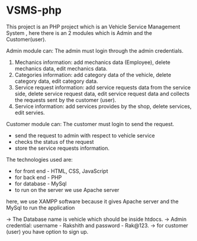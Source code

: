 # VSMS-php
This project is an PHP project which is an Vehicle Service Management System , here there is an 2 modules which is Admin and the Customer(user).

Admin module can:  The admin must login through the admin credentials.
  1. Mechanics information:  add mechanics data (Employee), delete mechanics data, edit mechanics data.
  2. Categories information:  add category data of the vehicle, delete category data, edit category data.
  3. Service request information:  add service requests data from the service side, delete service request data, edit service request data and collects the requests sent by the customer (user).
  4. Service information:  add services provides by the shop, delete services, edit servies.
    
Customer module can:  The customer must login to send the request.
  * send the request to admin with respect to vehicle service
  * checks the status of the request
  * store the service requests information.

The technologies used are:

  * for front end - HTML, CSS, JavaScript
  * for back end - PHP
  * for database - MySql
  * to run on the server we use Apache server

  here, we use XAMPP software because it gives Apache server and the MySql to run the application

  -> The Database name is vehicle which should be inside htdocs.
  -> Admin credential:  username - Rakshith and password - Rak@123.
  -> for customer (user) you have option to sign up.
